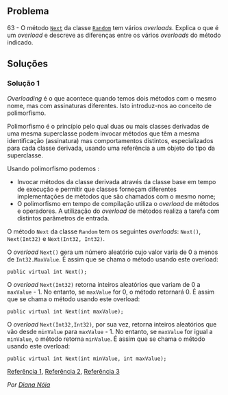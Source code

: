 ## Problema

63 - O método [`Next`](https://docs.microsoft.com/dotnet/api/system.random.next)
da classe [`Random`](https://docs.microsoft.com/dotnet/api/system.random) tem
vários _overloads_. Explica o que é um _overload_ e descreve as diferenças
entre os vários _overloads_ do método indicado.

## Soluções

### Solução 1

_Overloading_ é o que acontece quando temos dois métodos com
o mesmo nome, mas com assinaturas diferentes. Isto introduz-nos ao conceito de
polimorfismo.  

Polimorfismo é o princípio pelo qual duas ou mais classes derivadas de uma
mesma superclasse podem invocar métodos que têm a mesma identificação
(assinatura) mas comportamentos distintos, especializados para cada classe
derivada, usando uma referência a um objeto do tipo da superclasse.

Usando polimorfismo podemos :

* Invocar métodos da classe derivada através da classe base em tempo de
  execução e permitir que classes forneçam diferentes implementações de
  métodos que são chamados com o mesmo nome;
* O polimorfismo em tempo de compilação utiliza o _overload_ de métodos e
  operadores. A utilização do _overload_ de métodos realiza a tarefa com
  distintos parâmetros de entrada.

O método `Next` da classe `Random` tem os seguintes _overloads_: `Next()`,
`Next(Int32)` e `Next(Int32, Int32)`.

O _overload_ `Next()` gera um número aleatório cujo valor varia de 0 a menos
de `Int32.MaxValue`. É assim que se chama o método usando este overload:

```CSharp
public virtual int Next();
```

O _overload_ `Next(Int32)` retorna inteiros aleatórios que variam de 0 a
`maxValue` - 1. No entanto, se `maxValue` for 0, o método retornará 0. É assim
que se chama o método usando este overload:

```CSharp
public virtual int Next(int maxValue);
```

O _overload_ `Next(Int32,Int32)`, por sua vez, retorna inteiros aleatórios que
vão desde `minValue` para `maxValue` - 1. No entanto, se `maxValue` for igual a
`minValue`, o método retorna `minValue`. É assim que se chama o método usando
este overload:

```CSharp
public virtual int Next(int minValue, int maxValue);
```

[Referência 1](https://csharpindepth.com/articles/Overloading),
[Referência 2](https://imasters.com.br/back-end/c-conheca-a-sobrecarga-de-operadores-ou-operator-overloading),
[Referência 3](https://docs.microsoft.com/pt-br/dotnet/api/system.random.next?view=netframework-4.8#overloads)

*Por [Diana Nóia](https://github.com/DianaNoia)*
